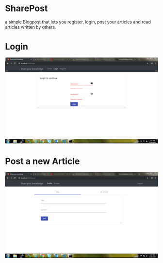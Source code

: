 # SharePost

a simple Blogpost that lets you register, login, post your articles and read articles written by others.


# Login

![alt text](https://github.com/srinivasDadhapur/sharepost-mat/blob/master/login.PNG)



# Post a new Article

![alt text](https://github.com/srinivasDadhapur/sharepost-mat/blob/master/postnew.PNG)

